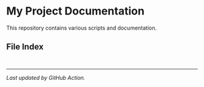 # My Project Documentation

This repository contains various scripts and documentation.

## File Index
``
``
***
*Last updated by GitHub Action.*

